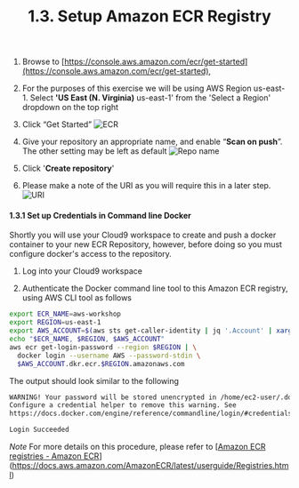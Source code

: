 ﻿---
title: "1.3. Setup Amazon ECR Registry"
chapter: false
weight: 30
---

1. Browse to [https://console.aws.amazon.com/ecr/get-started](https://console.aws.amazon.com/ecr/get-started), 

2. For the purposes of this exercise we will be using AWS Region us-east-1. Select **'US East (N. Virginia)** us-east-1' from the 'Select a Region' dropdown on the top right

3. Click “Get Started” ![ECR](/images/30_module_1/ecr.png)

4. Give your repository an appropriate name, and enable “**Scan on push**”. The other setting may be left as default ![Repo name](/images/30_module_1/name_repo.png)

5. Click '**Create repository**'

6. Please make a note of the URI as you will require this in a later step. ![URI](/images/30_module_1/uri.png)


#### 1.3.1 Set up Credentials in Command line Docker

Shortly you will use your Cloud9 workspace to create and push a docker container to your new ECR Repository, however, before doing so you must configure docker's access to the repository. 



1. Log into your Cloud9 workspace

2. Authenticate the Docker command line tool to this Amazon ECR registry, using AWS CLI tool as follows

```bash
export ECR_NAME=aws-workshop
export REGION=us-east-1
export AWS_ACCOUNT=$(aws sts get-caller-identity | jq '.Account' | xargs)
echo "$ECR_NAME, $REGION, $AWS_ACCOUNT"
aws ecr get-login-password --region $REGION | \
  docker login --username AWS --password-stdin \
  $AWS_ACCOUNT.dkr.ecr.$REGION.amazonaws.com
```

<!-- <&lt;alternative for AWS_ACCOUNT using sed instead>>

```bash
export AWS_ACCOUNT=$(aws sts get-caller-identity | grep "UserId" | sed 's/^[^"]*"\([^"]*\)".*"\([^"]*\)".*/\2/')
``` -->

The output should look similar to the following

```bash
WARNING! Your password will be stored unencrypted in /home/ec2-user/.docker/config.json.
Configure a credential helper to remove this warning. See
https://docs.docker.com/engine/reference/commandline/login/#credentials-store

Login Succeeded
```


*Note* For more details on this procedure, please refer to [[Amazon ECR registries - Amazon ECR](https://docs.aws.amazon.com/AmazonECR/latest/userguide/Registries.html)](https://docs.aws.amazon.com/AmazonECR/latest/userguide/Registries.html)
